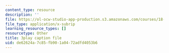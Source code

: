 ```yaml
---
content_type: resource
description: ''
file: https://ol-ocw-studio-app-production.s3.amazonaws.com/courses/18-01sc-single-variable-calculus-fall-2010/de62624a7c85fb901a0472adfd4053b6_9v25gg2qJYE.srt
file_type: application/x-subrip
learning_resource_types: []
resourcetype: Other
title: 3play caption file
uid: de62624a-7c85-fb90-1a04-72adfd4053b6
---
```

